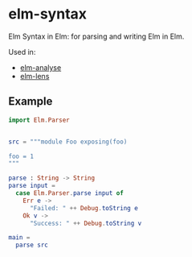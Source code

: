 # elm-syntax

Elm Syntax in Elm: for parsing and writing Elm in Elm.

Used in:

* [elm-analyse](https://github.com/stil4m/elm-analyse)
* [elm-lens](https://github.com/mbuscemi/elm-lens)


## Example

```elm
import Elm.Parser


src = """module Foo exposing(foo)

foo = 1
"""

parse : String -> String
parse input =
  case Elm.Parser.parse input of
    Err e ->
      "Failed: " ++ Debug.toString e
    Ok v ->
      "Success: " ++ Debug.toString v

main =
  parse src
```
